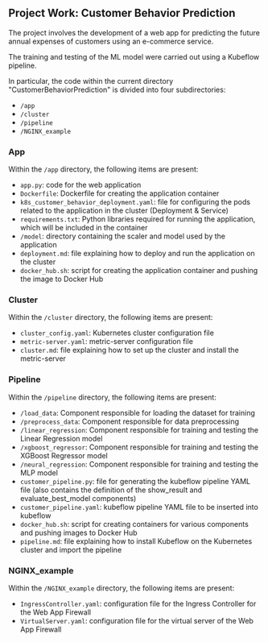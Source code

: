 <h2> Project Work: Customer Behavior Prediction</h2>

The project involves the development of a web app for predicting the future annual expenses of customers using an e-commerce service.

The training and testing of the ML model were carried out using a Kubeflow pipeline.

In particular, the code within the current directory "CustomerBehaviorPrediction" is divided into four subdirectories:

- `/app`
- `/cluster`
- `/pipeline`
- `/NGINX_example`

<h3> App </h3>

Within the `/app` directory, the following items are present:

- `app.py`: code for the web application
- `Dockerfile`: Dockerfile for creating the application container
- `k8s_customer_behavior_deployment.yaml`: file for configuring the pods related to the application in the cluster (Deployment & Service)
- `requirements.txt`: Python libraries required for running the application, which will be included in the container
- `/model`: directory containing the scaler and model used by the application
- `deployment.md`: file explaining how to deploy and run the application on the cluster
- `docker_hub.sh`: script for creating the application container and pushing the image to Docker Hub

<h3> Cluster </h3>

Within the `/cluster` directory, the following items are present:

- `cluster_config.yaml`: Kubernetes cluster configuration file
- `metric-server.yaml`: metric-server configuration file
- `cluster.md`: file explaining how to set up the cluster and install the metric-server

<h3> Pipeline </h3>

Within the `/pipeline` directory, the following items are present:

- `/load_data`: Component responsible for loading the dataset for training
- `/preprocess_data`: Component responsible for data preprocessing
- `/linear_regression`: Component responsible for training and testing the Linear Regression model
- `/xgboost_regressor`: Component responsible for training and testing the XGBoost Regressor model
- `/neural_regression`: Component responsible for training and testing the MLP model
- `customer_pipeline.py`: file for generating the kubeflow pipeline YAML file (also contains the definition of the show_result and evaluate_best_model components)
- `customer_pipeline.yaml`: kubeflow pipeline YAML file to be inserted into kubeflow
- `docker_hub.sh`: script for creating containers for various components and pushing images to Docker Hub
- `pipeline.md`: file explaining how to install Kubeflow on the Kubernetes cluster and import the pipeline

<h3> NGINX_example </h3>

Within the `/NGINX_example` directory, the following items are present:

- `IngressController.yaml`: configuration file for the Ingress Controller for the Web App Firewall
- `VirtualServer.yaml`: configuration file for the virtual server of the Web App Firewall
